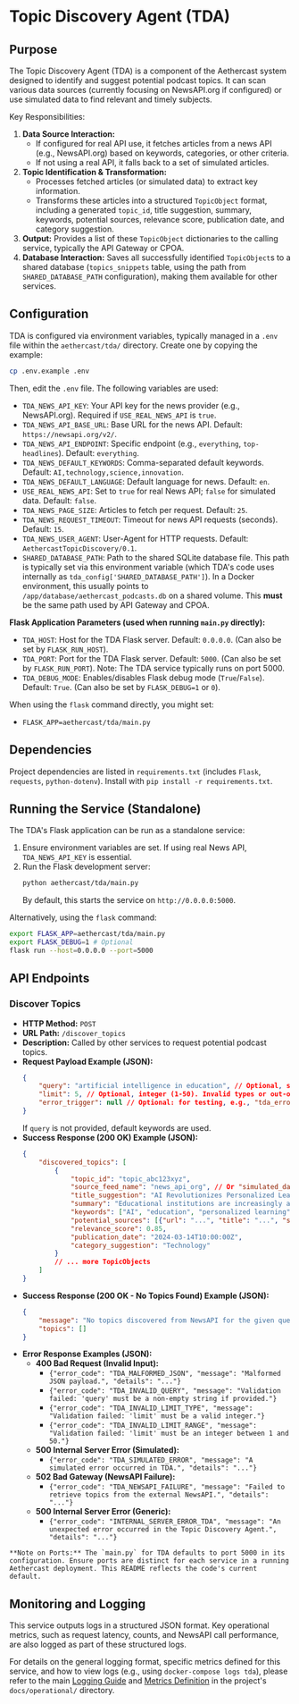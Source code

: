 # Topic Discovery Agent (TDA)

## Purpose

The Topic Discovery Agent (TDA) is a component of the Aethercast system designed to identify and suggest potential podcast topics. It can scan various data sources (currently focusing on NewsAPI.org if configured) or use simulated data to find relevant and timely subjects.

Key Responsibilities:

1.  **Data Source Interaction:**
    *   If configured for real API use, it fetches articles from a news API (e.g., NewsAPI.org) based on keywords, categories, or other criteria.
    *   If not using a real API, it falls back to a set of simulated articles.
2.  **Topic Identification & Transformation:**
    *   Processes fetched articles (or simulated data) to extract key information.
    *   Transforms these articles into a structured `TopicObject` format, including a generated `topic_id`, title suggestion, summary, keywords, potential sources, relevance score, publication date, and category suggestion.
3.  **Output:** Provides a list of these `TopicObject` dictionaries to the calling service, typically the API Gateway or CPOA.
4.  **Database Interaction:** Saves all successfully identified `TopicObject`s to a shared database (`topics_snippets` table, using the path from `SHARED_DATABASE_PATH` configuration), making them available for other services.

## Configuration

TDA is configured via environment variables, typically managed in a `.env` file within the `aethercast/tda/` directory. Create one by copying the example:

```bash
cp .env.example .env
```

Then, edit the `.env` file. The following variables are used:

-   `TDA_NEWS_API_KEY`: Your API key for the news provider (e.g., NewsAPI.org). Required if `USE_REAL_NEWS_API` is `true`.
-   `TDA_NEWS_API_BASE_URL`: Base URL for the news API. Default: `https://newsapi.org/v2/`.
-   `TDA_NEWS_API_ENDPOINT`: Specific endpoint (e.g., `everything`, `top-headlines`). Default: `everything`.
-   `TDA_NEWS_DEFAULT_KEYWORDS`: Comma-separated default keywords. Default: `AI,technology,science,innovation`.
-   `TDA_NEWS_DEFAULT_LANGUAGE`: Default language for news. Default: `en`.
-   `USE_REAL_NEWS_API`: Set to `true` for real News API; `false` for simulated data. Default: `false`.
-   `TDA_NEWS_PAGE_SIZE`: Articles to fetch per request. Default: `25`.
-   `TDA_NEWS_REQUEST_TIMEOUT`: Timeout for news API requests (seconds). Default: `15`.
-   `TDA_NEWS_USER_AGENT`: User-Agent for HTTP requests. Default: `AethercastTopicDiscovery/0.1`.
-   `SHARED_DATABASE_PATH`: Path to the shared SQLite database file. This path is typically set via this environment variable (which TDA's code uses internally as `tda_config['SHARED_DATABASE_PATH']`). In a Docker environment, this usually points to `/app/database/aethercast_podcasts.db` on a shared volume. This **must** be the same path used by API Gateway and CPOA.

**Flask Application Parameters (used when running `main.py` directly):**
-   `TDA_HOST`: Host for the TDA Flask server. Default: `0.0.0.0`. (Can also be set by `FLASK_RUN_HOST`).
-   `TDA_PORT`: Port for the TDA Flask server. Default: `5000`. (Can also be set by `FLASK_RUN_PORT`). Note: The TDA service typically runs on port 5000.
-   `TDA_DEBUG_MODE`: Enables/disables Flask debug mode (`True`/`False`). Default: `True`. (Can also be set by `FLASK_DEBUG=1` or `0`).

When using the `flask` command directly, you might set:
-   `FLASK_APP=aethercast/tda/main.py`

## Dependencies

Project dependencies are listed in `requirements.txt` (includes `Flask`, `requests`, `python-dotenv`). Install with `pip install -r requirements.txt`.

## Running the Service (Standalone)

The TDA's Flask application can be run as a standalone service:

1.  Ensure environment variables are set. If using real News API, `TDA_NEWS_API_KEY` is essential.
2.  Run the Flask development server:
    ```bash
    python aethercast/tda/main.py
    ```
    By default, this starts the service on `http://0.0.0.0:5000`.

Alternatively, using the `flask` command:
```bash
export FLASK_APP=aethercast/tda/main.py
export FLASK_DEBUG=1 # Optional
flask run --host=0.0.0.0 --port=5000
```

## API Endpoints

### Discover Topics

-   **HTTP Method:** `POST`
-   **URL Path:** `/discover_topics`
-   **Description:** Called by other services to request potential podcast topics.
-   **Request Payload Example (JSON):**
    ```json
    {
        "query": "artificial intelligence in education", // Optional, string.
        "limit": 5, // Optional, integer (1-50). Invalid types or out-of-range values will result in a 400 error.
        "error_trigger": null // Optional: for testing, e.g., "tda_error"
    }
    ```
    If `query` is not provided, default keywords are used.
-   **Success Response (200 OK) Example (JSON):**
    ```json
    {
        "discovered_topics": [
            {
                "topic_id": "topic_abc123xyz",
                "source_feed_name": "news_api_org", // Or "simulated_data"
                "title_suggestion": "AI Revolutionizes Personalized Learning Paths",
                "summary": "Educational institutions are increasingly adopting AI...",
                "keywords": ["AI", "education", "personalized learning"],
                "potential_sources": [{"url": "...", "title": "...", "source_name": "..."}],
                "relevance_score": 0.85,
                "publication_date": "2024-03-14T10:00:00Z",
                "category_suggestion": "Technology"
            }
            // ... more TopicObjects
        ]
    }
    ```
-   **Success Response (200 OK - No Topics Found) Example (JSON):**
    ```json
    {
        "message": "No topics discovered from NewsAPI for the given query.", // Or from simulated sources
        "topics": []
    }
    ```
-   **Error Response Examples (JSON):**
    -   **400 Bad Request (Invalid Input):**
        -   `{"error_code": "TDA_MALFORMED_JSON", "message": "Malformed JSON payload.", "details": "..."}`
        -   `{"error_code": "TDA_INVALID_QUERY", "message": "Validation failed: 'query' must be a non-empty string if provided."}`
        -   `{"error_code": "TDA_INVALID_LIMIT_TYPE", "message": "Validation failed: 'limit' must be a valid integer."}`
        -   `{"error_code": "TDA_INVALID_LIMIT_RANGE", "message": "Validation failed: 'limit' must be an integer between 1 and 50."}`
    -   **500 Internal Server Error (Simulated):**
        -   `{"error_code": "TDA_SIMULATED_ERROR", "message": "A simulated error occurred in TDA.", "details": "..."}`
    -   **502 Bad Gateway (NewsAPI Failure):**
        -   `{"error_code": "TDA_NEWSAPI_FAILURE", "message": "Failed to retrieve topics from the external NewsAPI.", "details": "..."}`
    -   **500 Internal Server Error (Generic):**
        -   `{"error_code": "INTERNAL_SERVER_ERROR_TDA", "message": "An unexpected error occurred in the Topic Discovery Agent.", "details": "..."}`

```
**Note on Ports:** The `main.py` for TDA defaults to port 5000 in its configuration. Ensure ports are distinct for each service in a running Aethercast deployment. This README reflects the code's current default.
```

## Monitoring and Logging

This service outputs logs in a structured JSON format. Key operational metrics, such as request latency, counts, and NewsAPI call performance, are also logged as part of these structured logs.

For details on the general logging format, specific metrics defined for this service, and how to view logs (e.g., using `docker-compose logs tda`), please refer to the main [Logging Guide](../../../docs/operational/Logging_Guide.md) and [Metrics Definition](../../../docs/operational/Metrics_Definition.md) in the project's `docs/operational/` directory.
